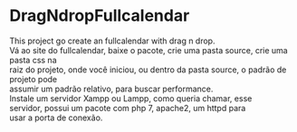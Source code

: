 # DragNdropFullcalendar
This project go create an fullcalendar with drag n drop.
<br>
Vá ao site do fullcalendar, baixe o pacote, crie uma pasta source, crie uma pasta css na 
<br>
raiz do projeto, onde você iniciou, ou dentro da pasta source, o padrão de projeto pode 
<br>
assumir um padrão relativo, para buscar performance. 
<br>
Instale um servidor Xampp ou Lampp, como queria chamar, esse 
<br>
servidor, possui um pacote com php 7, apache2, um httpd para 
<br>
usar a porta de conexão. 